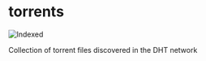 torrents 
========
![Indexed](https://img.shields.io/badge/indexed-46812-blue)

Collection of torrent files discovered in the DHT network
